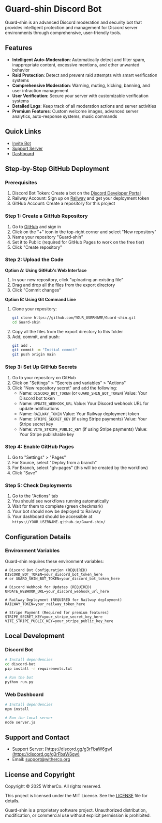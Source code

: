 # Guard-shin Discord Bot

Guard-shin is an advanced Discord moderation and security bot that provides intelligent protection and management for Discord server environments through comprehensive, user-friendly tools.

## Features

- **Intelligent Auto-Moderation**: Automatically detect and filter spam, inappropriate content, excessive mentions, and other unwanted behavior
- **Raid Protection**: Detect and prevent raid attempts with smart verification systems
- **Comprehensive Moderation**: Warning, muting, kicking, banning, and user infraction management
- **User Verification**: Secure your server with customizable verification systems
- **Detailed Logs**: Keep track of all moderation actions and server activities
- **Premium Features**: Custom welcome images, advanced server analytics, auto-response systems, music commands

## Quick Links

- [Invite Bot](https://discord.com/oauth2/authorize?client_id=1361873604882731008&scope=bot&permissions=8)
- [Support Server](https://discord.gg/g3rFbaW6gw)
- [Dashboard](https://witherco.github.io/Guard-shin/)

## Step-by-Step GitHub Deployment

### Prerequisites

1. Discord Bot Token: Create a bot on the [Discord Developer Portal](https://discord.com/developers/applications)
2. Railway Account: Sign up on [Railway](https://railway.app/) and get your deployment token
3. GitHub Account: Create a repository for this project

### Step 1: Create a GitHub Repository

1. Go to [GitHub](https://github.com) and sign in
2. Click on the "+" icon in the top-right corner and select "New repository"
3. Name your repository "Guard-shin"
4. Set it to Public (required for GitHub Pages to work on the free tier)
5. Click "Create repository"

### Step 2: Upload the Code

**Option A: Using GitHub's Web Interface**
1. In your new repository, click "uploading an existing file"
2. Drag and drop all the files from the export directory
3. Click "Commit changes"

**Option B: Using Git Command Line**
1. Clone your repository:
   ```bash
   git clone https://github.com/YOUR_USERNAME/Guard-shin.git
   cd Guard-shin
   ```
2. Copy all the files from the export directory to this folder
3. Add, commit, and push:
   ```bash
   git add .
   git commit -m "Initial commit"
   git push origin main
   ```

### Step 3: Set Up GitHub Secrets

1. Go to your repository on GitHub
2. Click on "Settings" > "Secrets and variables" > "Actions"
3. Click "New repository secret" and add the following:
   - Name: `DISCORD_BOT_TOKEN` (or `GUARD_SHIN_BOT_TOKEN`)
     Value: Your Discord bot token
   - Name: `UPDATE_WEBHOOK_URL`
     Value: Your Discord webhook URL for update notifications
   - Name: `RAILWAY_TOKEN`
     Value: Your Railway deployment token
   - Name: `STRIPE_SECRET_KEY` (if using Stripe payments)
     Value: Your Stripe secret key
   - Name: `VITE_STRIPE_PUBLIC_KEY` (if using Stripe payments)
     Value: Your Stripe publishable key

### Step 4: Enable GitHub Pages

1. Go to "Settings" > "Pages"
2. For Source, select "Deploy from a branch"
3. For Branch, select "gh-pages" (this will be created by the workflow)
4. Click "Save"

### Step 5: Check Deployments

1. Go to the "Actions" tab
2. You should see workflows running automatically
3. Wait for them to complete (green checkmark)
4. Your bot should now be deployed to Railway
5. Your dashboard should be accessible at `https://YOUR_USERNAME.github.io/Guard-shin/`

## Configuration Details

### Environment Variables

Guard-shin requires these environment variables:

```
# Discord Bot Configuration (REQUIRED)
DISCORD_BOT_TOKEN=your_discord_bot_token_here
# or GUARD_SHIN_BOT_TOKEN=your_discord_bot_token_here

# Discord Webhook for Updates (REQUIRED)
UPDATE_WEBHOOK_URL=your_discord_webhook_url_here

# Railway Deployment (REQUIRED for Railway deployment)
RAILWAY_TOKEN=your_railway_token_here

# Stripe Payment (Required for premium features)
STRIPE_SECRET_KEY=your_stripe_secret_key_here
VITE_STRIPE_PUBLIC_KEY=your_stripe_public_key_here
```

## Local Development

### Discord Bot

```bash
# Install dependencies
cd discord-bot
pip install -r requirements.txt

# Run the bot
python run.py
```

### Web Dashboard

```bash
# Install dependencies
npm install

# Run the local server
node server.js
```

## Support and Contact

- Support Server: [https://discord.gg/g3rFbaW6gw](https://discord.gg/g3rFbaW6gw)
- Email: support@witherco.org

## License and Copyright

Copyright © 2025 WitherCo. All rights reserved.

This project is licensed under the MIT License. See the [LICENSE](LICENSE) file for details.

Guard-shin is a proprietary software project. Unauthorized distribution, modification, or commercial use without explicit permission is prohibited.